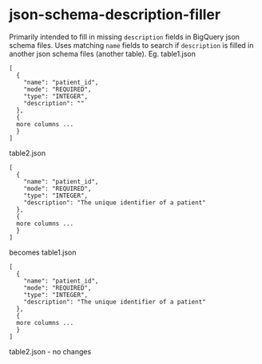 # json-schema-description-filler

Primarily intended to fill in missing `description` fields in BigQuery json schema files. Uses matching `name` fields to search if `description` is filled in another json schema files (another table).
Eg.
table1.json
```
[
  {
    "name": "patient_id",
    "mode": "REQUIRED",
    "type": "INTEGER",
    "description": ""
  },
  {
  more columns ...
  }
]
```
table2.json
```
[
  {
    "name": "patient_id",
    "mode": "REQUIRED",
    "type": "INTEGER",
    "description": "The unique identifier of a patient"
  },
  {
  more columns ...
  }
]
```
becomes
table1.json
```
[
  {
    "name": "patient_id",
    "mode": "REQUIRED",
    "type": "INTEGER",
    "description": "The unique identifier of a patient"
  },
  {
  more columns ...
  }
]
```
table2.json - no changes
